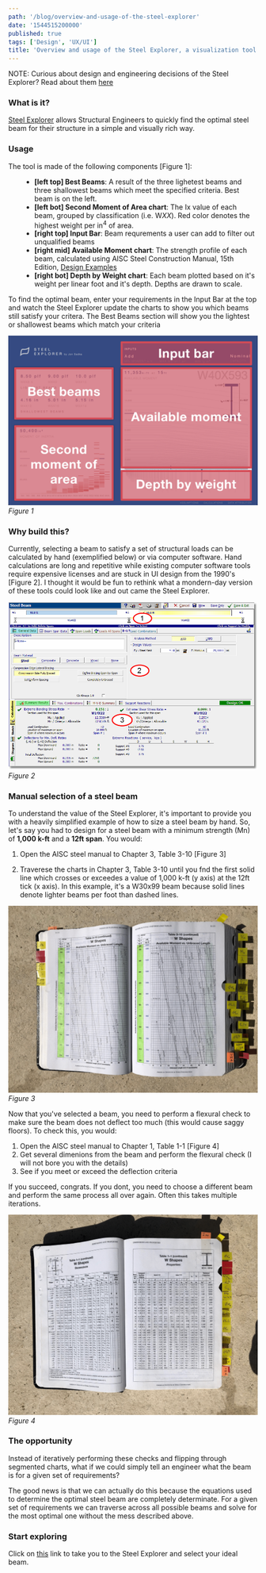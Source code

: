 ```yaml
---
path: '/blog/overview-and-usage-of-the-steel-explorer'
date: '1544515200000'
published: true
tags: ['Design', 'UX/UI']
title: 'Overview and usage of the Steel Explorer, a visualization tool for sturcutural engineers to select the most efficient beam'
---
```


NOTE: Curious about design and engineering decisions of the Steel Explorer? Read about them [here](/blog/designing-and-engineering-a-visualization-tool-for-structural-engineers)

### What is it?

<a href="http://jonsadka.github.io/steel-explorer/" target="_blank" rel="noreferrer noopener">Steel Explorer</a>
allows Structural Engineers to quickly find the optimal steel beam for their structure in a simple and visually rich way.

### Usage

The tool is made of the following components [Figure 1]:

<div style="padding-left: calc(1.45rem / 2 + 1.0875rem);">

- **[left top] Best Beams**: A result of the three lighetest beams and three shallowest beams which meet the specified criteria. Best beam is on the left.
- **[left bot] Second Moment of Area chart**: The Ix value of each beam, grouped by classification (i.e. W*XX*). Red color denotes the highest weight per in<sup>4</sup> of area.
- **[right top] Input Bar**: Beam requrements a user can add to filter out unqualified beams
- **[right mid] Available Moment chart**: The strength profile of each beam, calculated using AISC Steel Construction Manual, 15th Edition, <a href="https://www.aisc.org/publications/steel-construction-manual-resources#37583" target="_blank" rel="noreferrer noopener">Design Examples</a>
- **[right bot] Depth by Weight chart**: Each beam plotted based on it's weight per linear foot and it's depth. Depths are drawn to scale.

</div>

To find the optimal beam, enter your requirements in the Input Bar at the top and watch the Steel Explorer update the charts to show you which beams still satisfy your critera. The Best Beams section will show you the lightest or shallowest beams which match your criteria

![steel-explorer-usage](/img/blog-posts/2018-11-12-overview-steel-explorer/steel-explorer-usage.png 'steel-explorer-usage')
_Figure 1_

### Why build this?

Currently, selecting a beam to satisfy a set of structural loads can be calculated by hand (exemplified below) or via computer software. Hand calculations are long and repetitive while existing computer software tools require expensive licenses and are stuck in UI design from the 1990's [Figure 2]. I thought it would be fun to rethink what a mondern-day version of these tools could look like and out came the Steel Explorer.

![existing-software](/img/blog-posts/2018-11-12-overview-steel-explorer/existing-software.png 'existing-software')
_Figure 2_

### Manual selection of a steel beam

To understand the value of the Steel Explorer, it's important to provide you with a heavily simplified example of how to size a steel beam by hand. So, let's say you had to design for a steel beam with a minimum strength (Mn) of **1,000 k-ft** and a **12ft span**. You would:

1. Open the AISC steel manual to Chapter 3, Table 3-10 [Figure 3]

2. Traverese the charts in Chapter 3, Table 3-10 until you fnd the first solid line which crosses or exceedes a value of 1,000 k-ft (y axis) at the 12ft tick (x axis). In this example, it's a W30x99 beam because solid lines denote lighter beams per foot than dashed lines.

![aisc-moment-chart](/img/blog-posts/2018-11-12-overview-steel-explorer/aisc-moment-chart.png 'aisc-moment-chart')
_Figure 3_

Now that you've selected a beam, you need to perform a flexural check to make sure the beam does not deflect too much (this would cause saggy floors). To check this, you would:

1. Open the AISC steel manual to Chapter 1, Table 1-1 [Figure 4]
2. Get several dimenions from the beam and perform the flexural check (I will not bore you with the details)
3. See if you meet or exceed the deflection criteria

If you succeed, congrats. If you dont, you need to choose a different beam and perform the same process all over again. Often this takes multiple iterations.

![aisc-shape-chart](/img/blog-posts/2018-11-12-overview-steel-explorer/aisc-shape-chart.png 'aisc-shape-chart')
_Figure 4_

### The opportunity

Instead of iteratively performing these checks and flipping through segmented charts, what if we could simply tell an engineer what the beam is for a given set of requirements?

The good news is that we can actually do this because the equations used to determine the optimal steel beam are completely determinate. For a given set of requirements we can traverse across all possible beams and solve for the most optimal one without the mess described above.

### Start exploring

Click on <a href="http://jonsadka.github.io/steel-explorer/" target="_blank" rel="noreferrer noopener">this</a> link to take you to the Steel Explorer and select your ideal beam.
